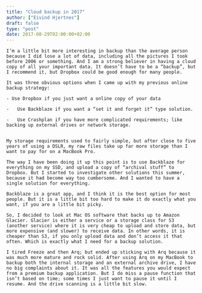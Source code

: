 ```yaml
---
title: "Cloud backup in 2017"
author: ["Eivind Hjertnes"]
draft: false
type: "post"
date: 2017-08-29T02:00:00+02:00
---
```


<div class="HTML">
  <div></div>

<p>

</div>

```text
I’m a little bit more interesting in backup than the average person because I did lose a lot of data, including all the pictures I took before 2006 or something. And I am a strong believer in having a cloud copy of all your important data. It doesn’t have to be a “backup”, but I recommend it, but Dropbox could be good enough for many people.
```

<div class="HTML">
  <div></div>

</p>

</div>

<div class="HTML">
  <div></div>

<p>

</div>

```text
It was three obvious options when I came up with my previous online backup strategy:
```

<div class="HTML">
  <div></div>

</p>

</div>

<div class="HTML">
  <div></div>

<pre><code>- Use Dropbox if you just want a online copy of your data

-   Use Backblaze if you want a “set it and forget it” type solution.

-   Use Crashplan if you have more complicated requirements; like backing up external drives or network storage.

</code></pre>

</div>

<div class="HTML">
  <div></div>

<p>

</div>

```text
My storage requirements used to fairly simple, but after close to five years of using a DSLR, my raw files take up far more storage than I want to pay for on a MacBook Pro.
```

<div class="HTML">
  <div></div>

</p>

</div>

<div class="HTML">
  <div></div>

<p>

</div>

```text
The way I have been doing it up this point is to use Backblaze for everything on my SSD, and upload a copy of “archival stuff” to Dropbox. But I started to investigate other solutions this summer, because it had become way too cumbersome. And I wanted to have a single solution for everything.
```

<div class="HTML">
  <div></div>

</p>

</div>

<div class="HTML">
  <div></div>

<p>

</div>

```text
Backblaze is a great app, and I think it is the best option for most people. But it is a little bit too hard to make it do exactly what you want, if you are a little bit picky.
```

<div class="HTML">
  <div></div>

</p>

</div>

<div class="HTML">
  <div></div>

<p>

</div>

```text
So, I decided to look at Mac OS software that backs up to Amazon Glacier. Glacier is either a service or a storage class for S3 (another service) where it is very cheap to upload and store data, but more expensive (and slower) to receive data. In other words, it is cheaper than S3, if you only upload data and don’t access it that often. Which is exactly what I need for a backup solution.
```

<div class="HTML">
  <div></div>

</p>

</div>

<div class="HTML">
  <div></div>

<p>

</div>

```text
I tired Freeze and then Arq; but ended up sticking with Arq because it was much more mature and rock solid. After using Arq on my MacBook to backup both the internal storage and an external archive drive, I have no big complaints about it. It was all the features you would expect from a premium backup application. But I do miss a pause function that isn’t based on time; some times I just want to pause it until I resume. And the drive scanning is a little bit slow.
```

<div class="HTML">
  <div></div>

</p>

</div>
